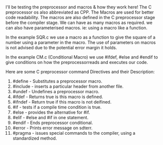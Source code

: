 I'll be testing the preprocessor and macros & how they work here!
The C preprocessor os also abbreviated as CPP.
The Macros are used for better code readability. 
The macros are also defined in the C preprocessor stage before the compiler stage.
We can have as many macros as required.
we can also have parameterised macros. ie: using a macro like a function.

In the example SQR.c we use a macro as a function to give the square of a number using a parameter in the macro.
The use of parameters on macros is not advised due to the potential error margin it holds.

In the example CM.c (Conditional Macro) we use #ifdef, #else and #endif to give conditions on how the preprocessorreads and executes our code.

Here are some C preprocessor command Directives and their Description: 
1. #define - Substitutes a preprocessor macro.
2. #include - inserts a particular header from another file.
3. #undef - Undefines a preprocessor macro.
4. #ifdef - Returns true is this macro is defined.
5. #ifndef - Return true if this macro is not deifined.
6. #if - tests if a compile time condition is true.
7. #else - provides the alternative for #if.
8. #elif - #else and #if in one statement.
9. #endif - Ends preprocessor conditional.
10. #error - Prints error message on sdterr.
11. #pragma - issues special commands to the compiler, using a standardized method.